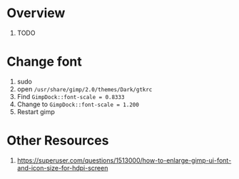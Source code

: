 # Overview
1. TODO


# Change font
1. sudo
1. open `/usr/share/gimp/2.0/themes/Dark/gtkrc`
1. Find `GimpDock::font-scale = 0.8333`
1. Change to `GimpDock::font-scale = 1.200`
1. Restart gimp


# Other Resources
1. https://superuser.com/questions/1513000/how-to-enlarge-gimp-ui-font-and-icon-size-for-hdpi-screen
